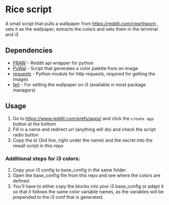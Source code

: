 # Rice script

A small script that pulls a wallpaper from https://reddit.com/r/earthporn , sets it as the wallpaper, extracts the colors and sets them in the terminal and i3

## Dependencies
- [PRAW](https://github.com/praw-dev/praw) - Reddit api wrapper for python
- [PyWal](https://github.com/dylanaraps/pywal/) - Script that generates a color palette from an image
- [requests](https://github.com/requests/requests) - Python module for http requests, required for getting the images
- [feh](https://feh.finalrewind.org/) - For setting the wallpaper on i3 (available in most package managers)

## Usage
1. Go to https://www.reddit.com/prefs/apps/ and click the `create app` button at the bottom
2. Fill in a name and redirect url (anything will do) and check the script radio button
3. Copy the id (3rd line, right under the name) and the secret into the rewall script in this repo

### Additional steps for i3 colors:
1. Copy your i3 config to base_config in the same folder
2. Open the base_config file from this repo and see where the colors are defined.
3. You'll have to either copy the blocks into your i3 base_config or adapt it so that it follows the same color variable names, as the variables will be prepended to the i3 conf that is generated.
